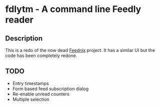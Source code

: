 # fdlytm - A command line Feedly reader

## Description
This is a redo of the now dead [Feednix](https://sourceforge.net/projects/feednix/) project. It has a similar UI but the code has been completely redone.

## TODO
* Entry timestamps
* Form based feed subscription dialog
* Re-enable unread counters
* Multiple selection
